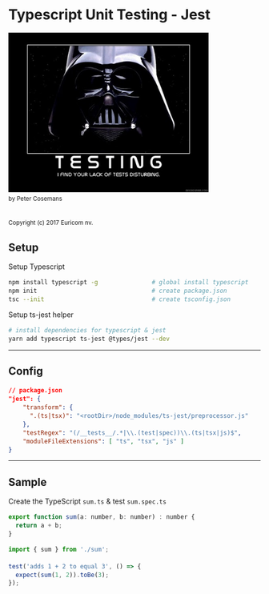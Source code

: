 # Typescript Unit Testing - Jest
<img src="./images/testing.jpeg" width="400px" /><br>
<small>by Peter Cosemans</small>

<br>
<small>
Copyright (c) 2017 Euricom nv.
</small>

## Setup

Setup Typescript

```bash
npm install typescript -g               # global install typescript
npm init                                # create package.json
tsc --init                              # create tsconfig.json
```

Setup ts-jest helper

```bash
# install dependencies for typescript & jest
yarn add typescript ts-jest @types/jest --dev
```

----

## Config

```json
// package.json
"jest": {
    "transform": {
      ".(ts|tsx)": "<rootDir>/node_modules/ts-jest/preprocessor.js"
    },
    "testRegex": "(/__tests__/.*|\\.(test|spec))\\.(ts|tsx|js)$",
    "moduleFileExtensions": [ "ts", "tsx", "js" ]
}
```

----

## Sample

Create the TypeScript ```sum.ts``` & test ```sum.spec.ts```

```js
export function sum(a: number, b: number) : number {
  return a + b;
}
```

```js
import { sum } from './sum';

test('adds 1 + 2 to equal 3', () => {
  expect(sum(1, 2)).toBe(3);
});
```

